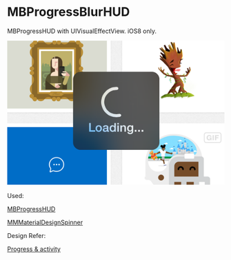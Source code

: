 # MBProgressBlurHUD
MBProgressHUD with UIVisualEffectView. iOS8 only. 

![ScreenShot](https://github.com/johnil/MBProgressBlurHUD/blob/master/shot.png?raw=true)

Used:

[MBProgressHUD](https://github.com/jdg/MBProgressHUD)

[MMMaterialDesignSpinner](https://github.com/misterwell/MMMaterialDesignSpinner)

Design Refer:

[Progress & activity](http://www.google.com/design/spec/components/progress-activity.html#progress-activity-types-of-indicators)
